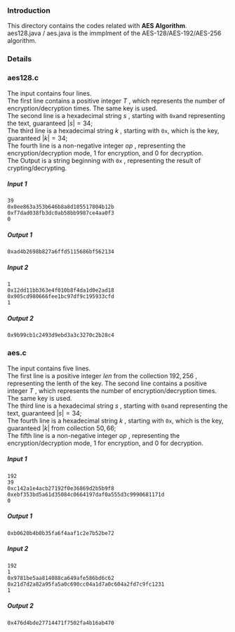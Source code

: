 ### Introduction
This directory contains the codes related with **AES Algorithm**.\
aes128.java / aes.java is the immplment of the AES-128/AES-192/AES-256 algorithm.
### Details
### aes128.c
The input contains four lines.\
The first line contains a positive integer $T$ , which represents the number of encryption/decryption times. The same key is used.\
The second line is a hexadecimal string $s$ , starting with `0x`and representing the text, guaranteed $|s|=34$;\
The third line is a hexadecimal string $k$ , starting with `0x`, which is the key, guaranteed $|k|=34$;\
The fourth line is a non-negative integer $op$ , representing the encryption/decryption mode, 1 for encryption, and 0 for decryption.\
The Output is a string beginning with `0x` , representing the result of crypting/decrypting.
##### Input 1
```
39
0x0ee863a353b646b8a8d105517804b12b
0xf7dad038fb3dc0ab58bb9987ce4aa0f3
0
```
##### Output 1
```
0xad4b2698b827a6ffd5115686bf562134
```
##### Input 2
```
1
0x12dd11bb363e4f010b8f4da1d0e2ad18
0x905cd980666fee1bc97df9c195933cfd
1
```
##### Output 2
```
0x9b99cb1c2493d9ebd3a3c3270c2b28c4
```
### aes.c
The input contains five lines.\
The first line is a positive integer $len$ from the collection ${192,256}$ , representing the lenth of the key. 
The second line contains a positive integer $T$ , which represents the number of encryption/decryption times. The same key is used.\
The third line is a hexadecimal string $s$ , starting with `0x`and representing the text, guaranteed $|s|=34$;\
The fourth line is a hexadecimal string $k$ , starting with `0x`, which is the key, guaranteed $|k|$ from collection ${50,66}$;\
The fifth line is a non-negative integer $op$ , representing the encryption/decryption mode, 1 for encryption, and 0 for decryption.
##### Input 1
```
192
39
0xc142a1e4acb27192f0e36869d2b5b9f8
0xebf353bd5a61d35084c0664197daf0a555d3c9990681171d
0
```
##### Output 1
```
0xb0620b4b0b35fa6f4aaf1c2e7b52be72
```
##### Input 2
```
192
1
0x9781be5aa814088ca649afe586bd6c62
0x21d7d2a82a95fa5a0c690cc04a1d7a0c604a2fd7c9fc1231
1
```
##### Output 2
```
0x476d4bde27714471f7502fa4b16ab470
```



